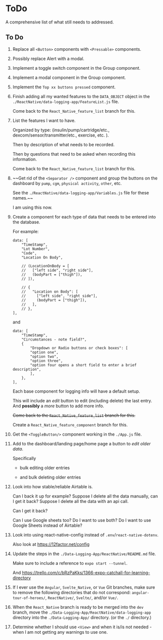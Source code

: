 # ToDo

A comprehensive list of what still needs to addressed.

## To Do

1. Replace all `<Button>` components with `<Pressable>` components.

2. Possibly replace Alert with a modal.

3. Implement a toggle switch component in the Group component.

4. Implement a modal component in the Group component.

5. Implement the `Top xx buttons pressed` component.

6. Finish adding all my wanted features to the `DATA_OBJECT` object in the `./ReactNative/data-logging-app/FeatureList.js` file.

   Come back to the `React_Native_feature_list` branch for this.

7. List the features I want to have.

   Organized by type: (insulin/pump/cartridge/etc., dexcom/sensor/transmitter/etc., exercise, etc. ).

   Then by description of what needs to be recorded.

   Then by questions that need to be asked when recording this information.

   Come back to the `React_Native_feature_list` branch for this.

8. ~~Get rid of the `<Separator />` component and group the buttons on the dashboard by `pump`, `cgm`, `physical activity`, `other`, etc.

   See the `./ReactNative/data-logging-app/Variables.js` file for these names.~~

   I am using this now.

9. Create a component for each type of data that needs to be entered into the database.

   For example:

   ```
   data: [
       "TimeStamp",
       "Lot Number",
       "Code",
       "Location On Body",

       // (LocationOnBody = [
       //   ["left side", "right side"],
       //   (bodyPart = ["thigh"]),
       // ]),

       // {
       //   "Location on Body": [
       //     ["left side", "right side"],
       //     (bodyPart = ["thigh"]),
       //   ],
       // },
   ],
   ```

   and

   ```
   data: [
       "TimeStamp",
       "Circumstances - note field?",
       {
           "Dropdown or Radio buttons or check boxes": [
           "option one",
           "option two",
           "option three",
           "option four opens a short field to enter a brief description",
           ],
       },
   ],
   ```

   Each base component for logging info will have a default setup.

   This will include an _edit_ button to edit (including delete) the last entry. And **possibly** a _more_ button to add more info.

   ~~Come back to the `React_Native_feature_list` branch for this.~~

   Create a `React_Native_feature_component` branch for this.

10. Get the `<ToggleButton/>` component working in the `./App.js` file.

11. Add to the dashboard/landing page/home page a button to _edit older data_.

    Specifically

    - bulk editing older entries

    - and bulk deleting older entries

12. Look into how stable/reliable Airtable is.

    Can I back it up for example? Suppose I delete all the data manually, can I get it back? Suppose I delete all the data with an api call.

    Can I get it back?

    Can I use Google sheets too? Do I want to use both? Do I want to use Google Sheets instead of Airtable?

13. Look into using react-native-config instead of `.env`/`react-native-dotenv`.

    Also look at https://12factor.net/config

14. Update the steps in the `./Data-Logging-App/ReactNative/README.md` file.

    Make sure to include a reference to `expo start --tunnel`.

    And https://trello.com/c/bRzPaKks/1366-expo-catchall-for-learning-directory

15. If I ever use the `Angular`, `Svelte_Native`, or `Vue` Git branches, make sure to remove the following directories that do not correspond: `angular-tour-of-heroes/`, `ReactNative/`, `Svelte/`, and/or `Vue/`.

16. When the `React_Native` branch is ready to be merged into the `dev` branch, move the `./Data-Logging-App/ReactNative/data-logging-app` directory into the `./Data-Logging-App/` directory. (or the `./` directory.)

17. Determine whether I should use `<View>` and when it is/is not needed - when I am not getting any warnings to use one.
